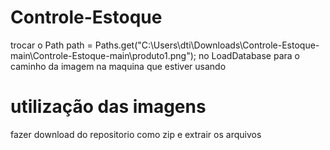 # Controle-Estoque
trocar o Path path = Paths.get("C:\\Users\\dti\\Downloads\\Controle-Estoque-main\\Controle-Estoque-main\\produto1.png"); no LoadDatabase para o caminho da imagem na maquina que estiver usando
# utilização das imagens
fazer download do repositorio como zip e extrair os arquivos
